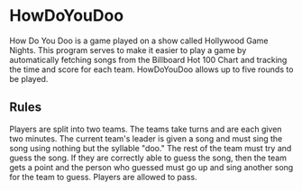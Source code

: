 HowDoYouDoo
============
How Do You Doo is a game played on a show called Hollywood Game Nights. This program serves to make it easier to play a game by automatically fetching songs from the Billboard Hot 100 Chart and tracking the time and score for each team. HowDoYouDoo allows up to five rounds to be played.

Rules
-----
Players are split into two teams. 
The teams take turns and are each given two minutes.
The current team's leader is given a song and must sing the song using nothing
but the syllable "doo." 
The rest of the team must try and guess the song. If they are correctly able to guess the song, then the team gets a point and the person who guessed must go up and sing another song for the team to guess. Players are allowed to pass.
